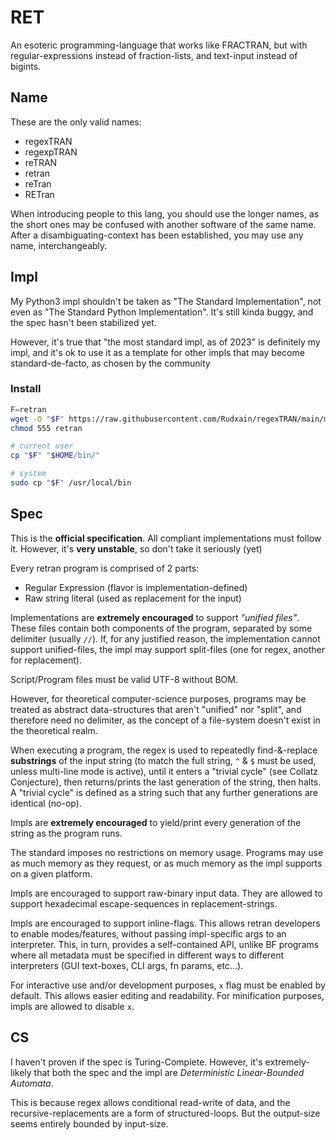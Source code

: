 # RET
An esoteric programming-language that works like FRACTRAN, but with regular-expressions instead of fraction-lists, and text-input instead of bigints.

## Name
These are the only valid names:
- regexTRAN
- regexpTRAN
- reTRAN
- retran
- reTran
- RETran

When introducing people to this lang, you should use the longer names, as the short ones may be confused with another software of the same name. After a disambiguating-context has been established, you may use any name, interchangeably.

## Impl
My Python3 impl shouldn't be taken as "The Standard Implementation", not even as "The Standard Python Implementation". It's still kinda buggy, and the spec hasn't been stabilized yet.

However, it's true that "the most standard impl, as of 2023" is definitely my impl, and it's ok to use it as a template for other impls that may become standard-de-facto, as chosen by the community

### Install
```sh
F=retran
wget -O "$F" https://raw.githubusercontent.com/Rudxain/regexTRAN/main/main.py
chmod 555 retran

# current user
cp "$F" "$HOME/bin/"

# system
sudo cp "$F" /usr/local/bin
```

## Spec
This is the **official specification**. All compliant implementations must follow it. However, it's **very unstable**, so don't take it seriously (yet)

Every retran program is comprised of 2 parts:
- Regular Expression (flavor is implementation-defined)
- Raw string literal (used as replacement for the input)

Implementations are **extremely encouraged** to support *"unified files"*. These files contain both components of the program, separated by some delimiter (usually `//`). If, for any justified reason, the implementation cannot support unified-files, the impl may support split-files (one for regex, another for replacement).

Script/Program files must be valid UTF-8 without BOM.

However, for theoretical computer-science purposes, programs may be treated as abstract data-structures that aren't "unified" nor "split", and therefore need no delimiter, as the concept of a file-system doesn't exist in the theoretical realm.

When executing a program, the regex is used to repeatedly find-&-replace **substrings** of the input string (to match the full string, `^` & `$` must be used, unless multi-line mode is active), until it enters a "trivial cycle" (see Collatz Conjecture), then returns/prints the last generation of the string, then halts. A "trivial cycle" is defined as a string such that any further generations are identical (no-op).

Impls are **extremely encouraged** to yield/print every generation of the string as the program runs.

The standard imposes no restrictions on memory usage. Programs may use as much memory as they request, or as much memory as the impl supports on a given platform.

Impls are encouraged to support raw-binary input data. They are allowed to support hexadecimal escape-sequences in replacement-strings.

Impls are encouraged to support inline-flags. This allows retran developers to enable modes/features, without passing impl-specific args to an interpreter. This, in turn, provides a self-contained API, unlike BF programs where all metadata must be specified in different ways to different interpreters (GUI text-boxes, CLI args, fn params, etc...).

For interactive use and/or development purposes, `x` flag must be enabled by default. This allows easier editing and readability. For minification purposes, impls are allowed to disable `x`.

## CS
I haven't proven if the spec is Turing-Complete. However, it's extremely-likely that both the spec and the impl are *Deterministic Linear-Bounded Automata*.

This is because regex allows conditional read-write of data, and the recursive-replacements are a form of structured-loops. But the output-size seems entirely bounded by input-size.
